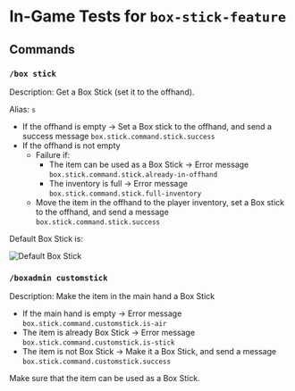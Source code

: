 # In-Game Tests for `box-stick-feature`

## Commands

### `/box stick`

Description: Get a Box Stick (set it to the offhand).

Alias: `s`

- If the offhand is empty -> Set a Box stick to the offhand, and send a success message
  `box.stick.command.stick.success`
- If the offhand is not empty
    - Failure if:
        - The item can be used as a Box Stick -> Error message `box.stick.command.stick.already-in-offhand`
        - The inventory is full -> Error message `box.stick.command.stick.full-inventory`
    - Move the item in the offhand to the player inventory, set a Box stick to the offhand, and send a message
      `box.stick.command.stick.success`

Default Box Stick is:

![Default Box Stick](default-box-stick.png)

### `/boxadmin customstick`

Description: Make the item in the main hand a Box Stick

- If the main hand is empty -> Error message `box.stick.command.customstick.is-air`
- The item is already Box Stick -> Error message `box.stick.command.customstick.is-stick`
- The item is not Box Stick -> Make it a Box Stick, and send a message `box.stick.command.customstick.success`

Make sure that the item can be used as a Box Stick.

